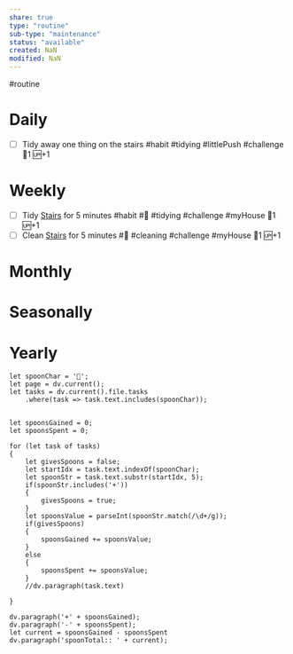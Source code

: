```yaml
---
share: true
type: "routine"
sub-type: "maintenance"
status: "available"
created: NaN 
modified: NaN
---
```

 #routine

# Daily
- [ ] Tidy away one thing on the stairs #habit #tidying #littlePush #challenge 🥄1 🆙+1
# Weekly
- [ ] Tidy [Stairs](../../01%20-%20Subsistence%20%F0%9F%92%97/08%20-%20Location%20%F0%9F%A7%AD/Stairs.md) for 5 minutes #habit #🧹 #tidying #challenge #myHouse 🥄1 🆙+1
- [ ] Clean [Stairs](../../01%20-%20Subsistence%20%F0%9F%92%97/08%20-%20Location%20%F0%9F%A7%AD/Stairs.md) for 5 minutes #🧹 #cleaning  #challenge #myHouse 🥄1 🆙+1

# Monthly
# Seasonally
# Yearly


```dataviewjs
let spoonChar = '🥄';
let page = dv.current();
let tasks = dv.current().file.tasks
	.where(task => task.text.includes(spoonChar));


let spoonsGained = 0;
let spoonsSpent = 0;

for (let task of tasks)
{
	let givesSpoons = false;
	let startIdx = task.text.indexOf(spoonChar);
	let spoonStr = task.text.substr(startIdx, 5);
	if(spoonStr.includes('+'))
	{
		givesSpoons = true;
	}
	let spoonsValue = parseInt(spoonStr.match(/\d+/g));
	if(givesSpoons)
	{
		spoonsGained += spoonsValue;
	}		
	else
	{
		spoonsSpent += spoonsValue;
	}
	//dv.paragraph(task.text)
	
}

dv.paragraph('+' + spoonsGained);
dv.paragraph('-' + spoonsSpent);
let current = spoonsGained - spoonsSpent
dv.paragraph('spoonTotal:: ' + current);
